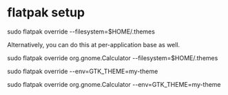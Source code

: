 # flatpak setup

sudo flatpak override --filesystem=$HOME/.themes

Alternatively, you can do this at per-application base as well.

sudo flatpak override org.gnome.Calculator --filesystem=$HOME/.themes


sudo flatpak override --env=GTK_THEME=my-theme

sudo flatpak override org.gnome.Calculator --env=GTK_THEME=my-theme

